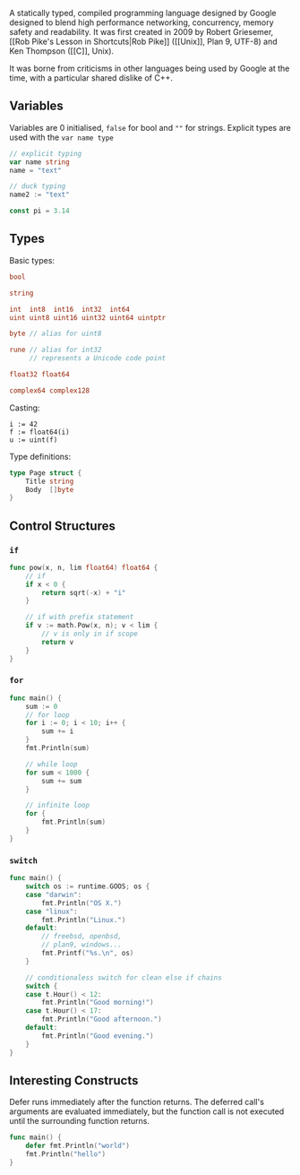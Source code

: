 A statically typed, compiled programming language designed by Google designed to blend high performance networking, concurrency, memory safety and readability.  It was first created in 2009 by Robert Griesemer, [[Rob Pike's Lesson in Shortcuts|Rob Pike]] ([[Unix]], Plan 9, UTF-8) and Ken Thompson ([[C]], Unix).

It was borne from criticisms in other languages being used by Google at the time, with a particular shared dislike of C++.

## Variables

Variables are 0 initialised, `false` for bool and `""` for strings.  Explicit types are used with the `var name type` 

```go
// explicit typing
var name string
name = "text"

// duck typing
name2 := "text"

const pi = 3.14
```

## Types

Basic types:

```go
bool

string

int  int8  int16  int32  int64
uint uint8 uint16 uint32 uint64 uintptr

byte // alias for uint8

rune // alias for int32
     // represents a Unicode code point

float32 float64

complex64 complex128
```

Casting:

```
i := 42
f := float64(i)
u := uint(f)
```

Type definitions:

```go
type Page struct {
	Title string
	Body  []byte
}
```

## Control Structures

### `if`

```go
func pow(x, n, lim float64) float64 {
	// if
	if x < 0 {
		return sqrt(-x) + "i"
	} 

	// if with prefix statement
	if v := math.Pow(x, n); v < lim {
		// v is only in if scope
		return v
	}
}
```

### `for`

```go
func main() {
	sum := 0
	// for loop
	for i := 0; i < 10; i++ {
		sum += i
	}
	fmt.Println(sum)

	// while loop
	for sum < 1000 {
		sum += sum
	}

	// infinite loop
	for {
		fmt.Println(sum)
	}
}
```

### `switch`

```go
func main() {
	switch os := runtime.GOOS; os {
	case "darwin":
		fmt.Println("OS X.")
	case "linux":
		fmt.Println("Linux.")
	default:
		// freebsd, openbsd,
		// plan9, windows...
		fmt.Printf("%s.\n", os)
	}

	// conditionaless switch for clean else if chains
	switch {
	case t.Hour() < 12:
		fmt.Println("Good morning!")
	case t.Hour() < 17:
		fmt.Println("Good afternoon.")
	default:
		fmt.Println("Good evening.")
	}
}
```

## Interesting Constructs

Defer runs immediately after the function returns. The deferred call's arguments are evaluated immediately, but the function call is not executed until the surrounding function returns.

```go
func main() {
	defer fmt.Println("world")
	fmt.Println("hello")
}
```